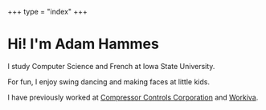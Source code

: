 +++
type = "index"
+++

# Hi! I'm Adam Hammes

I study Computer Science and French at Iowa State University.

For fun, I enjoy swing dancing and making faces at little kids.

I have previously worked at
[Compressor Controls Corporation](https://www.cccglobal.com/) and 
[Workiva](https://www.workiva.com/).
